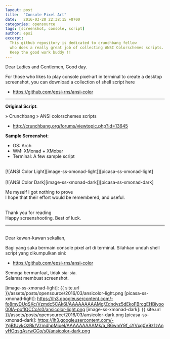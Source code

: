 ```yaml
---
layout: post
title:  "Console Pixel Art"
date:   2016-03-20 22:38:15 +0700
categories: opensource
tags: [screenshot, console, script]
author: epsi
excerpt: 
  This github repository is dedicated to crunchbang fellow
  who does a really great job of collecting ANSI Colorschemes scripts.
  Keep the good work buddy !!
---
```


Dear Ladies and Gentlemen, Good day.<br/>

For those who likes to play console pixel-art in terminal
to create a desktop screenshot, 
you can download a collection of shell script here<br/>

* <https://github.com/epsi-rns/ansi-color>

* * *

**Original Script**:<br/>

» Crunchbang » ANSI colorschemes scripts

* <http://crunchbang.org/forums/viewtopic.php?id=13645>

**Sample Screenshot**:<br/>
+ OS: Arch<br/>
+ WM: XMonad + XMobar<br/>
+ Terminal: A few sample script<br/>
<br/>
[![ANSI Color Light][image-ss-xmonad-light]][picasa-ss-xmonad-light]
<br/><br/>
[![ANSI Color Dark][image-ss-xmonad-dark]][picasa-ss-xmonad-dark]


Me myself I got nothing to prove<br/>
I hope that their effort would be remembered, and useful.<br/>
<br/>

Thank you for reading<br/>
Happy screenshooting. Best of luck.<br/>

* * *
<br/>
Dear kawan-kawan sekalian,

Bagi yang suka bermain console pixel art di terminal. Silahkan unduh shell script yang dikumpulkan sini:<br/>

* <https://github.com/epsi-rns/ansi-color>

Semoga bermanfaat, tidak sia-sia.<br/>
Selamat membuat screenshot.<br/>

[image-ss-xmonad-light]: {{ site.url }}/assets/posts/opensource/2016/03/ansicolor-light.png
[picasa-ss-xmonad-light]: https://lh3.googleusercontent.com/-fo8myDUqSKc/Vzmdc5CAk6I/AAAAAAAAAMg/Zdndvz5dEkoFBrcgEHBiyoo00lA-poflQCCo/s0/ansicolor-light.png
[image-ss-xmonad-dark]: {{ site.url }}/assets/posts/opensource/2016/03/ansicolor-dark.png
[picasa-ss-xmonad-dark]: https://lh3.googleusercontent.com/-YgBfUykOzRk/VzmdhpMioeI/AAAAAAAAAMk/a_B6wmY9f_cYVxg0V9z1zAnyHOqsgAsrwCCo/s0/ansicolor-dark.png
